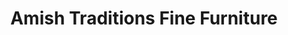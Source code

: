 ---
title: "Amish Traditions Fine Furniture"
url: /beaverton/amish-traditions-fine-furniture/
shop: furniture
---